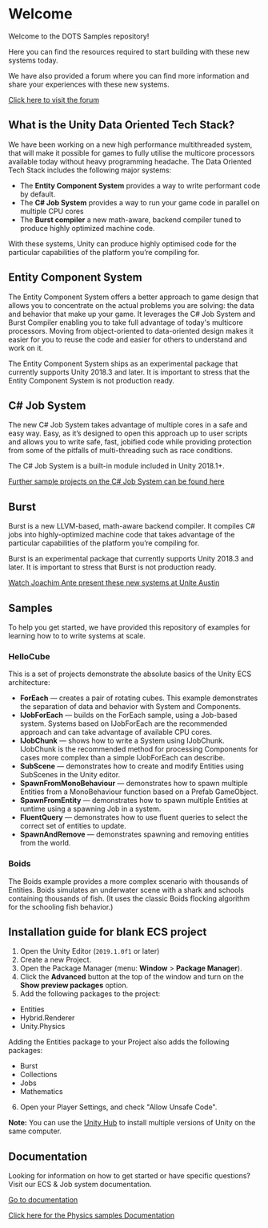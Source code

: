 # Welcome
Welcome to the DOTS Samples repository!

Here you can find the resources required to start building with these new systems today.

We have also provided a forum where you can find more information and share your experiences with these new systems.

[Click here to visit the forum](https://unity3d.com/performance-by-default)

## What is the Unity Data Oriented Tech Stack?
We have been working on a new high performance multithreaded system, that will make it possible for games to fully utilise the multicore processors available today without heavy programming headache. The Data Oriented Tech Stack includes the following major systems:

* The **Entity Component System** provides a way to write performant code by default. 
* The **C# Job System** provides a way to run your game code in parallel on multiple CPU cores
* The **Burst compiler** a new math-aware, backend compiler tuned to produce highly optimized machine code.

With these systems, Unity can produce highly optimised code for the particular capabilities of the platform you’re compiling for. 

## Entity Component System
The Entity Component System offers a better approach to game design that allows you to concentrate on the actual problems you are solving: the data and behavior that make up your game. It leverages the C# Job System and Burst Compiler enabling you to take full advantage of today's multicore processors. Moving from object-oriented to data-oriented design makes it easier for you to reuse the code and easier for others to understand and work on it.

The Entity Component System ships as an experimental package that currently supports Unity 2018.3 and later. It is important to stress that the Entity Component System is not production ready.

## C# Job System
The new C# Job System takes advantage of multiple cores in a safe and easy way. Easy, as it’s designed to open this approach up to user scripts and allows you to write safe, fast, jobified code while providing protection from some of the pitfalls of multi-threading such as race conditions.

The C# Job System is a built-in module included in Unity 2018.1+.

[Further sample projects on the C# Job System can be found here](https://github.com/stella3d/job-system-cookbook)

## Burst
Burst is a new LLVM-based, math-aware backend compiler. It compiles C# jobs into highly-optimized machine code that takes advantage of the particular capabilities of the platform you’re compiling for.

Burst is an experimental package that currently supports Unity 2018.3 and later. It is important to stress that Burst is not production ready.

[Watch Joachim Ante present these new systems at Unite Austin](https://youtu.be/tGmnZdY5Y-E)

## Samples
To help you get started, we have provided this repository of examples for learning how to to write systems at scale. 

### HelloCube
This is a set of projects demonstrate the absolute basics of the Unity ECS architecture:

* **ForEach** — creates a pair of rotating cubes. This example demonstrates the separation of data and behavior with System and Components.
* **IJobForEach** — builds on the ForEach sample, using a Job-based system. Systems based on IJobForEach are the recommended approach and can take advantage of available CPU cores.
* **IJobChunk** — shows how to write a System using IJobChunk. IJobChunk is the recommended method for processing Components for cases more complex than a simple IJobForEach can describe.  
* **SubScene** — demonstrates how to create and modify Entities using SubScenes in the Unity editor.
* **SpawnFromMonoBehaviour** — demonstrates how to spawn multiple Entities from a MonoBehaviour function based on a Prefab GameObject.
* **SpawnFromEntity** — demonstrates how to spawn multiple Entities at runtime using a spawning Job in a system.
* **FluentQuery** — demonstrates how to use fluent queries to select the correct set of entities to update.
* **SpawnAndRemove** — demonstrates spawning and removing entities from the world.

### Boids

The Boids example provides a more complex scenario with thousands of Entities. Boids simulates an underwater scene with a shark and schools containing thousands of fish. (It uses the classic Boids flocking algorithm for the schooling fish behavior.)

## Installation guide for blank ECS project

1. Open the Unity Editor (`2019.1.0f1` or later)
2. Create a new Project.
3. Open the Package Manager (menu: **Window** > **Package Manager**).
4. Click the **Advanced** button at the top of the window and turn on the **Show preview packages** option.
5. Add the following packages to the project:

  * Entities
  * Hybrid.Renderer
  * Unity.Physics

  Adding the Entities package to your Project also adds the following packages:
  
  * Burst
  * Collections
  * Jobs
  * Mathematics
  
6. Open your Player Settings, and check "Allow Unsafe Code". 

**Note:** You can use the [Unity Hub](https://unity3d.com/get-unity/download) to install multiple versions of Unity on the same computer.

## Documentation
Looking for information on how to get started or have specific questions? Visit our ECS & Job system documentation.

[Go to documentation](Documentation~/index.md)

[Click here for the Physics samples Documentation](UnityPhysicsExamples/Documentation/samples.md)
